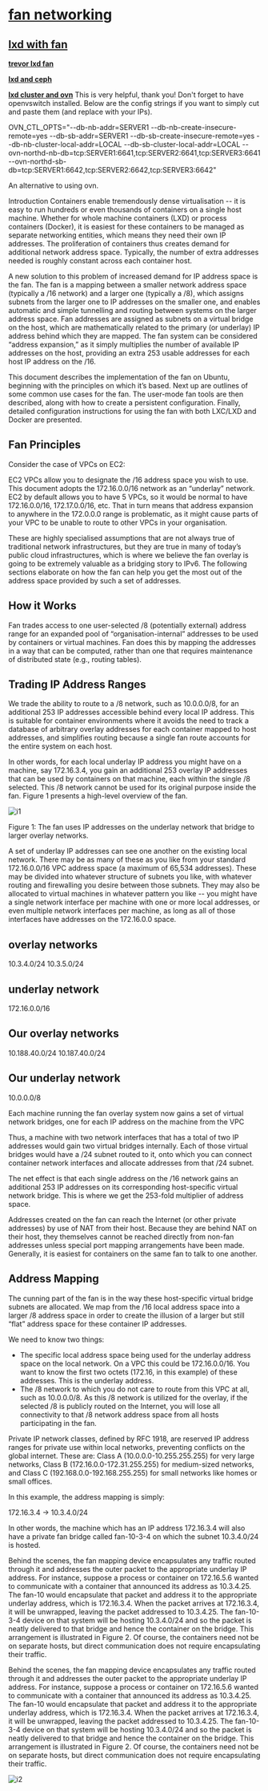 # **[fan networking](https://wiki.ubuntu.com/FanNetworking)**

**[](https://ubuntu.com/blog/fan-networking)**

## **[lxd with fan](https://www.youtube.com/watch?v=5cwd0vZJ5bw)**

**[trevor lxd fan](https://www.youtube.com/watch?v=VhkxIY-jCjA&t=634s)**

**[lxd and ceph](https://www.youtube.com/watch?v=kVLGbvRU98A&t=948s)**

**[lxd cluster and ovn](https://www.youtube.com/watch?v=1M__Rm9iZb8)**
  This is very helpful, thank you! Don't forget to have openvswitch installed. Below are the config strings if you want to simply cut and paste them (and replace with your IPs).

  OVN_CTL_OPTS="--db-nb-addr=SERVER1 --db-nb-create-insecure-remote=yes --db-sb-addr=SERVER1 --db-sb-create-insecure-remote=yes --db-nb-cluster-local-addr=LOCAL --db-sb-cluster-local-addr=LOCAL --ovn-northd-nb-db=tcp:SERVER1:6641,tcp:SERVER2:6641,tcp:SERVER3:6641 --ovn-northd-sb-db=tcp:SERVER1:6642,tcp:SERVER2:6642,tcp:SERVER3:6642"

An alternative to using ovn.

Introduction
Containers enable tremendously dense virtualisation -- it is easy to run hundreds or even thousands of containers on a single host machine. Whether for whole machine containers (LXD) or process containers (Docker), it is easiest for these containers to be managed as separate networking entities, which means they need their own IP addresses. The proliferation of containers thus creates demand for additional network address space. Typically, the number of extra addresses needed is roughly constant across each container host.

A new solution to this problem of increased demand for IP address space is the fan. The fan is a mapping between a smaller network address space (typically a /16 network) and a larger one (typically a /8), which assigns subnets from the larger one to IP addresses on the smaller one, and enables automatic and simple tunnelling and routing between systems on the larger address space. Fan addresses are assigned as subnets on a virtual bridge on the host, which are mathematically related to the primary (or underlay) IP address behind which they are mapped. The fan system can be considered “address expansion,” as it simply multiplies the number of available IP addresses on the host, providing an extra 253 usable addresses for each host IP address on the /16.

This document describes the implementation of the fan on Ubuntu, beginning with the principles on which it’s based. Next up are outlines of some common use cases for the fan. The user-mode fan tools are then described, along with how to create a persistent configuration. Finally, detailed configuration instructions for using the fan with both LXC/LXD and Docker are presented.

## Fan Principles

Consider the case of VPCs on EC2:

EC2 VPCs allow you to designate the /16 address space you wish to use. This document adopts the 172.16.0.0/16 network as an “underlay” network.
EC2 by default allows you to have 5 VPCs, so it would be normal to have 172.16.0.0/16, 172.17.0.0/16, etc.
That in turn means that address expansion to anywhere in the 172.0.0.0 range is problematic, as it might cause parts of your VPC to be unable to route to other VPCs in your organisation.

These are highly specialised assumptions that are not always true of traditional network infrastructures, but they are true in many of today’s public cloud infrastructures, which is where we believe the fan overlay is going to be extremely valuable as a bridging story to IPv6. The following sections elaborate on how the fan can help you get the most out of the address space provided by such a set of addresses.

## How it Works

Fan trades access to one user-selected /8 (potentially external) address range for an expanded pool of “organisation-internal” addresses to be used by containers or virtual machines. Fan does this by mapping the addresses in a way that can be computed, rather than one that requires maintenance of distributed state (e.g., routing tables).

## Trading IP Address Ranges

We trade the ability to route to a /8 network, such as 10.0.0.0/8, for an additional 253 IP addresses accessible behind every local IP address. This is suitable for container environments where it avoids the need to track a database of arbitrary overlay addresses for each container mapped to host addresses, and simplifies routing because a single fan route accounts for the entire system on each host.

In other words, for each local underlay IP address you might have on a machine, say 172.16.3.4, you gain an additional 253 overlay IP addresses that can be used by containers on that machine, each within the single /8 selected. This /8 network cannot be used for its original purpose inside the fan. Figure 1 presents a high-level overview of the fan.

![i1](https://wiki.ubuntu.com/FanNetworking?action=AttachFile&do=get&target=fan-figure1.png)

Figure 1: The fan uses IP addresses on the underlay network that bridge to larger overlay networks.

A set of underlay IP addresses can see one another on the existing local network. There may be as many of these as you like from your standard 172.16.0.0/16 VPC address space (a maximum of 65,534 addresses). These may be divided into whatever structure of subnets you like, with whatever routing and firewalling you desire between those subnets. They may also be allocated to virtual machines in whatever pattern you like -- you might have a single network interface per machine with one or more local addresses, or even multiple network interfaces per machine, as long as all of those interfaces have addresses on the 172.16.0.0 space.

## overlay networks

10.3.4.0/24
10.3.5.0/24

## underlay network

172.16.0.0/16

## Our overlay networks

10.188.40.0/24
10.187.40.0/24

## Our underlay network

10.0.0.0/8

Each machine running the fan overlay system now gains a set of virtual network bridges, one for each IP address on the machine from the VPC

Thus, a machine with two network interfaces that has a total of two IP addresses would gain two virtual bridges internally. Each of those virtual bridges would have a /24 subnet routed to it, onto which you can connect container network interfaces and allocate addresses from that /24 subnet.

The net effect is that each single address on the /16 network gains an additional 253 IP addresses on its corresponding host-specific virtual network bridge. This is where we get the 253-fold multiplier of address space.

Addresses created on the fan can reach the Internet (or other private addresses) by use of NAT from their host. Because they are behind NAT on their host, they themselves cannot be reached directly from non-fan addresses unless special port mapping arrangements have been made. Generally, it is easiest for containers on the same fan to talk to one another.

## Address Mapping

The cunning part of the fan is in the way these host-specific virtual bridge subnets are allocated. We map from the /16 local address space into a larger /8 address space in order to create the illusion of a larger but still “flat” address space for these container IP addresses.

We need to know two things:

- The specific local address space being used for the underlay address space on the local network. On a VPC this could be 172.16.0.0/16. You want to know the first two octets (172.16, in this example) of these addresses. This is the underlay address.
- The /8 network to which you do not care to route from this VPC at all, such as 10.0.0.0/8. As this /8 network is utilized for the overlay, if the selected /8 is publicly routed on the Internet, you will lose all connectivity to that /8 network address space from all hosts participating in the fan.

Private IP network classes, defined by RFC 1918, are reserved IP address ranges for private use within local networks, preventing conflicts on the global internet. These are: Class A (10.0.0.0-10.255.255.255) for very large networks, Class B (172.16.0.0-172.31.255.255) for medium-sized networks, and Class C (192.168.0.0-192.168.255.255) for small networks like homes or small offices.  

In this example, the address mapping is simply:

172.16.3.4 -> 10.3.4.0/24

In other words, the machine which has an IP address 172.16.3.4 will also have a private fan bridge called fan-10-3-4 on which the subnet 10.3.4.0/24 is hosted.

Behind the scenes, the fan mapping device encapsulates any traffic routed through it and addresses the outer packet to the appropriate underlay IP address. For instance, suppose a process or container on 172.16.5.6 wanted to communicate with a container that announced its address as 10.3.4.25. The fan-10 would encapsulate that packet and address it to the appropriate underlay address, which is 172.16.3.4. When the packet arrives at 172.16.3.4, it will be unwrapped, leaving the packet addressed to 10.3.4.25. The fan-10-3-4 device on that system will be hosting 10.3.4.0/24 and so the packet is neatly delivered to that bridge and hence the container on the bridge. This arrangement is illustrated in Figure 2. Of course, the containers need not be on separate hosts, but direct communication does not require encapsulating their traffic.

Behind the scenes, the fan mapping device encapsulates any traffic routed through it and addresses the outer packet to the appropriate underlay IP address. For instance, suppose a process or container on 172.16.5.6 wanted to communicate with a container that announced its address as 10.3.4.25. The fan-10 would encapsulate that packet and address it to the appropriate underlay address, which is 172.16.3.4. When the packet arrives at 172.16.3.4, it will be unwrapped, leaving the packet addressed to 10.3.4.25. The fan-10-3-4 device on that system will be hosting 10.3.4.0/24 and so the packet is neatly delivered to that bridge and hence the container on the bridge. This arrangement is illustrated in Figure 2. Of course, the containers need not be on separate hosts, but direct communication does not require encapsulating their traffic.

![i2](https://wiki.ubuntu.com/FanNetworking?action=AttachFile&do=get&target=fan-encapsulation-v2.png)
